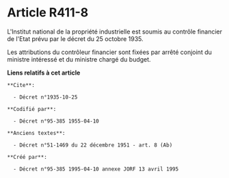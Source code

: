 # Article R411-8

L'Institut national de la propriété industrielle est soumis au contrôle financier de l'Etat prévu par le décret du 25 octobre
1935.

Les attributions du contrôleur financier sont fixées par arrêté conjoint du ministre intéressé et du ministre chargé du
budget.

**Liens relatifs à cet article**

	**Cite**:

	  - Décret n°1935-10-25

	**Codifié par**:

	  - Décret n°95-385 1955-04-10

	**Anciens textes**:

	  - Décret n°51-1469 du 22 décembre 1951 - art. 8 (Ab)

	**Créé par**:

	  - Décret n°95-385 1995-04-10 annexe JORF 13 avril 1995
